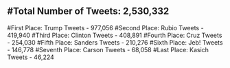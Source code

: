 #Total Number of Tweets: 2,530,332 
---
#First Place: Trump Tweets - 977,056
#Second Place: Rubio Tweets - 419,940
#Third Place: Clinton Tweets - 408,891
#Fourth Place: Cruz Tweets - 254,030
#Fifth Place: Sanders Tweets - 210,276
#Sixth Place: Jeb! Tweets - 146,778
#Seventh Place: Carson Tweets - 68,058
#Last Place: Kasich Tweets - 46,224
